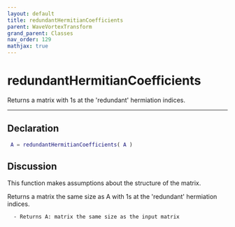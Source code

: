 ```yaml
---
layout: default
title: redundantHermitianCoefficients
parent: WaveVortexTransform
grand_parent: Classes
nav_order: 129
mathjax: true
---
```


#  redundantHermitianCoefficients

Returns a matrix with 1s at the 'redundant' hermiation indices.


---

## Declaration
```matlab
 A = redundantHermitianCoefficients( A )
```
## Discussion

  This function makes assumptions about the structure of the matrix.
 
  Returns a matrix the same size as A with 1s at the 'redundant'
  hermiation indices.
 
      - Returns A: matrix the same size as the input matrix
